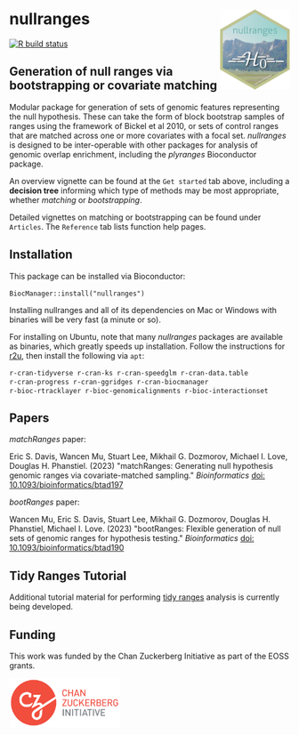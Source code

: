 # nullranges <img id="nullranges_logo" src="man/figures/logo.png" align="right" width="125"/>

[![R build status](https://github.com/nullranges/nullranges/actions/workflows/check-bioc.yml/badge.svg)](https://github.com/nullranges/nullranges/actions/workflows/check-bioc.yml)

## Generation of null ranges via bootstrapping or covariate matching

Modular package for generation of sets of genomic features
representing the null hypothesis. These can take the form of block
bootstrap samples of ranges using the framework of Bickel et al 2010,
or sets of control ranges that are matched across one or more
covariates with a focal set. *nullranges* is designed to be
inter-operable with other packages for analysis of genomic overlap
enrichment, including the *plyranges* Bioconductor package.

An overview vignette can be found at the `Get started` tab above,
including a **decision tree** informing which type of methods may be
most appropriate, whether *matching* or *bootstrapping*.

Detailed vignettes on matching or bootstrapping can be found under
`Articles`. The `Reference` tab lists function help pages. 

## Installation

This package can be installed via Bioconductor:

```
BiocManager::install("nullranges")
```

Installing nullranges and all of its dependencies on Mac or Windows
with binaries will be very fast (a minute or so).

For installing on Ubuntu, note that many *nullranges* packages are
available as binaries, which greatly speeds up installation.
Follow the instructions for 
[r2u](https://eddelbuettel.github.io/r2u/), 
then install the following via `apt`:

```
r-cran-tidyverse r-cran-ks r-cran-speedglm r-cran-data.table 
r-cran-progress r-cran-ggridges r-cran-biocmanager 
r-bioc-rtracklayer r-bioc-genomicalignments r-bioc-interactionset
```

## Papers

*matchRanges* paper:

Eric S. Davis, Wancen Mu, Stuart Lee, Mikhail G. Dozmorov,
Michael I. Love, Douglas H. Phanstiel. (2023)
"matchRanges: Generating null hypothesis genomic ranges
via covariate-matched sampling."
*Bioinformatics*
[doi: 10.1093/bioinformatics/btad197](https://doi.org/10.1093/bioinformatics/btad197)

*bootRanges* paper:

Wancen Mu, Eric S. Davis, Stuart Lee, Mikhail G. Dozmorov,
Douglas H. Phanstiel, Michael I. Love.
(2023) "bootRanges: Flexible generation of null sets
of genomic ranges for hypothesis testing."
*Bioinformatics*
[doi: 10.1093/bioinformatics/btad190](https://doi.org/10.1093/bioinformatics/btad190)

## Tidy Ranges Tutorial

Additional tutorial material for performing
[tidy ranges](https://tidybiology.github.io/tidy-ranges-tutorial)
analysis is currently being developed.

## Funding

This work was funded by the Chan Zuckerberg Initiative as part of the
EOSS grants.

![](man/figures/czi.png)
